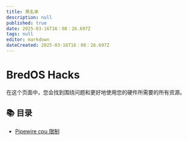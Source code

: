 ```yaml
---
title: 黑名单
description: null
published: true
date: 2025-03-16T16：08：26.697Z
tags: null
editor: markdown
dateCreated: 2025-03-16T16：08：26.697Z
---
```


# BredOS Hacks

在这个页面中，您会找到围绕问题和更好地使用您的硬件所需要的所有资源。

## 📚 目录

- [Pipewire cpu 限制](https://wiki.bredos.org/en/hacks/pipewire-cpu)
